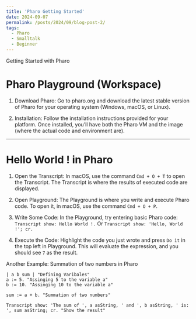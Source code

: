 ```yaml
---
title: 'Pharo Getting Started'
date: 2024-09-07
permalink: /posts/2024/09/blog-post-2/
tags:
  - Pharo
  - Smalltalk
  - Beginner
---
```


Getting Started with Pharo

# Pharo Playground (Workspace)

1. Download Pharo: Go to pharo.org and download the latest stable version of Pharo for your operating system (Windows, macOS, or Linux).

2. Installation: Follow the installation instructions provided for your platform. Once installed, you’ll have both the Pharo VM and the image (where the actual code and environment are).

---

# Hello World ! in Pharo

1. Open the Transcript: In macOS, use the command `Cmd + O + T` to open the Transcript. The Transcript is where the results of executed code are displayed.

2. Open Playground: The Playground is where you write and execute Pharo code. To open it, in macOS, use the command `Cmd + O + P`.

3. Write Some Code: In the Playground, try entering basic Pharo code: `Transcript show: Hello World !.` Or `Transcript show: 'Hello, World !'; cr.`

4. Execute the Code: Highlight the code you just wrote and press `Do it` in the top left in Playground. This will evaluate the expression, and you should see `7` as the result.

Another Example: Summation of two numbers in Pharo
```
| a b sum | "Defining Varibales"
a := 5. "Assinging 5 to the variable a"
b := 10. "Assinging 10 to the variable a"

sum := a + b. "Summation of two numbers"

Transcript show: 'The sum of ', a asString, ' and ', b asString, ' is: ', sum asString; cr. "Show the result"

```